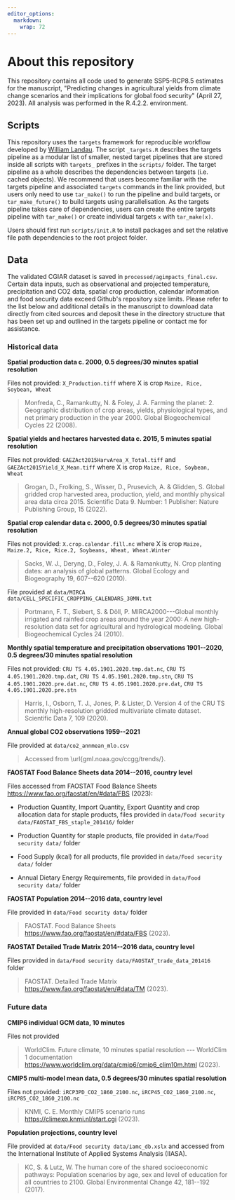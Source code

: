 ```yaml
---
editor_options: 
  markdown: 
    wrap: 72
---
```


# About this repository

This repository contains all code used to generate SSP5-RCP8.5 estimates
for the manuscript, "Predicting changes in agricultural yields from
climate change scenarios and their implications for global food
security" (April 27, 2023). All analysis was performed in the R.4.2.2. environment.

## Scripts

This repository uses the `targets` framework for reproducible workflow
developed by [William Landau](https://books.ropensci.org/targets/). The
script `_targets.R` describes the targets pipeline as a modular list of
smaller, nested target pipelines that are stored inside all scripts with
`targets_` prefixes in the `scripts/` folder. The target pipeline as a
whole describes the dependencies between targets (i.e. cached objects).
We recommend that users become familiar with the targets pipeline and
associated `targets` commands in the link provided, but users only need
to use `tar_make()` to run the pipeline and build targets, or
`tar_make_future()` to build targets using parallelisation. As the
targets pipeline takes care of dependencies, users can create the entire
targets pipeline with `tar_make()` or create individual targets `x` with
`tar_make(x)`.

Users should first run `scripts/init.R` to install packages and set the
relative file path dependencies to the root project folder.

## Data

The validated CGIAR dataset is saved in `processed/agimpacts_final.csv`.
Certain data inputs, such as observational and projected temperature,
precipitation and CO2 data, spatial crop production, calendar
information and food security data exceed Github's repository size
limits. Please refer to the list below and additional details in the
manuscript to download data directly from cited sources and deposit
these in the directory structure that has been set up and outlined in
the targets pipeline or contact me for assistance.

### Historical data

**Spatial production data c. 2000, 0.5 degrees/30 minutes spatial
resolution**

Files not provided: `X_Production.tiff` where X is crop
`Maize, Rice, Soybean, Wheat`

> Monfreda, C., Ramankutty, N. & Foley, J. A. Farming the planet: 2.
> Geographic distribution of crop areas, yields, physiological types,
> and net primary production in the year 2000. Global Biogeochemical
> Cycles 22 (2008).

**Spatial yields and hectares harvested data c. 2015, 5 minutes spatial
resolution**

Files not provided: `GAEZAct2015HarvArea_X_Total.tiff` and
`GAEZAct2015Yield_X_Mean.tiff` where X is crop
`Maize, Rice, Soybean, Wheat`

> Grogan, D., Frolking, S., Wisser, D., Prusevich, A. & Glidden, S.
> Global gridded crop harvested area, production, yield, and monthly
> physical area data circa 2015. Scientific Data 9. Number: 1 Publisher:
> Nature Publishing Group, 15 (2022).

**Spatial crop calendar data c. 2000, 0.5 degrees/30 minutes spatial
resolution**

Files not provided: `X.crop.calendar.fill.nc` where X is crop
`Maize, Maize.2, Rice, Rice.2, Soybeans, Wheat, Wheat.Winter`

> Sacks, W. J., Deryng, D., Foley, J. A. & Ramankutty, N. Crop planting
> dates: an analysis of global patterns. Global Ecology and Biogeography
> 19, 607--620 (2010).

File provided at
`data/MIRCA data/CELL_SPECIFIC_CROPPING_CALENDARS_30MN.txt`

> Portmann, F. T., Siebert, S. & Döll, P. MIRCA2000---Global monthly
> irrigated and rainfed crop areas around the year 2000: A new
> high-resolution data set for agricultural and hydrological modeling.
> Global Biogeochemical Cycles 24 (2010).

**Monthly spatial temperature and precipitation observations 1901--2020,
0.5 degrees/30 minutes spatial resolution**

Files not provided: `CRU TS 4.05.1901.2020.tmp.dat.nc`,
`CRU TS 4.05.1901.2020.tmp.dat`, `CRU TS 4.05.1901.2020.tmp.stn`,
`CRU TS 4.05.1901.2020.pre.dat.nc`, `CRU TS 4.05.1901.2020.pre.dat`,
`CRU TS 4.05.1901.2020.pre.stn`

> Harris, I., Osborn, T. J., Jones, P. & Lister, D. Version 4 of the CRU
> TS monthly high-resolution gridded multivariate climate dataset.
> Scientific Data 7, 109 (2020).

**Annual global CO2 observations 1959--2021**

File provided at `data/co2_annmean_mlo.csv`

> Accessed from \url{gml.noaa.gov/ccgg/trends/}.

**FAOSTAT Food Balance Sheets data 2014\--2016, country level**

Files accessed from FAOSTAT Food Balance Sheets
<https://www.fao.org/faostat/en/#data/FBS> (2023):

-   Production Quantity, Import Quantity, Export Quantity and crop
    allocation data for staple products, files provided in
    `data/Food security data/FAOSTAT_FBS_staple_201416/` folder

-   Production Quantity for staple products, file provided in
    `data/Food security data/` folder

-   Food Supply (kcal) for all products, file provided in
    `data/Food security data/` folder

-   Annual Dietary Energy Requirements, file provided in
    `data/Food security data/` folder

**FAOSTAT Population 2014\--2016 data, country level**

File provided in `data/Food security data/` folder

> FAOSTAT. Food Balance Sheets
> <https://www.fao.org/faostat/en/#data/FBS> (2023).

**FAOSTAT Detailed Trade Matrix 2014\--2016 data, country level**

Files provided in `data/Food security data/FAOSTAT_trade_data_201416`
folder

> FAOSTAT. Detailed Trade Matrix
> <https://www.fao.org/faostat/en/#data/TM> (2023).

### Future data

**CMIP6 individual GCM data, 10 minutes**

Files not provided

> WorldClim. Future climate, 10 minutes spatial resolution --- WorldClim
> 1 documentation
> <https://www.worldclim.org/data/cmip6/cmip6_clim10m.html> (2023).

**CMIP5 multi-model mean data, 0.5 degrees/30 minutes spatial
resolution**

Files not provided: `iRCP3PD_CO2_1860_2100.nc`,
`iRCP45_CO2_1860_2100.nc`, `iRCP85_CO2_1860_2100.nc`

> KNMI, C. E. Monthly CMIP5 scenario runs
> <https://climexp.knmi.nl/start.cgi> (2023).

**Population projections, country level**

File provided at `data/Food security data/iamc_db.xslx` and accessed
from the International Institute of Applied Systems Analysis (IIASA).

> KC, S. & Lutz, W. The human core of the shared socioeconomic pathways:
> Population scenarios by age, sex and level of education for all
> countries to 2100. Global Environmental Change 42, 181--192 (2017).
